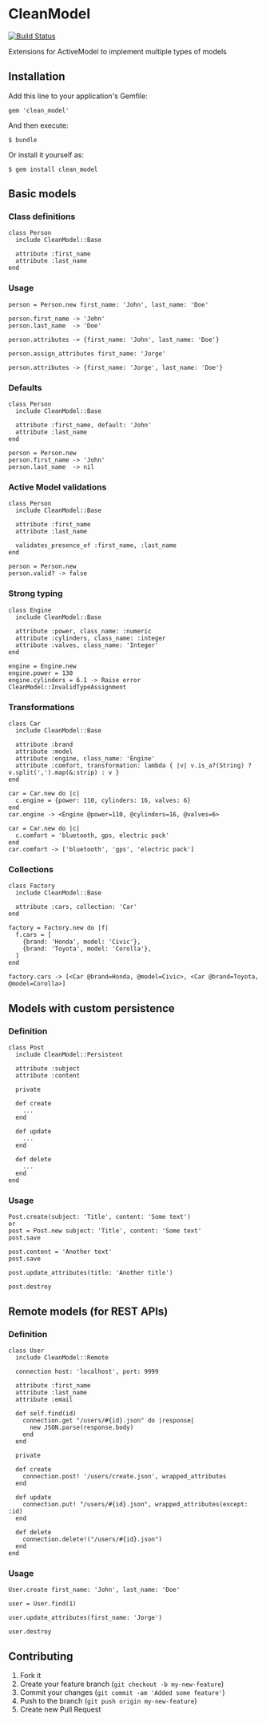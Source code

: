 # CleanModel

[![Build Status](https://travis-ci.org/gabynaiman/clean_model.png?branch=master)](https://travis-ci.org/gabynaiman/clean_model)

Extensions for ActiveModel to implement multiple types of models

## Installation

Add this line to your application's Gemfile:

    gem 'clean_model'

And then execute:

    $ bundle

Or install it yourself as:

    $ gem install clean_model

## Basic models

### Class definitions

    class Person
      include CleanModel::Base

      attribute :first_name
      attribute :last_name
    end

### Usage

    person = Person.new first_name: 'John', last_name: 'Doe'

    person.first_name -> 'John'
    person.last_name  -> 'Doe'

    person.attributes -> {first_name: 'John', last_name: 'Doe'}

    person.assign_attributes first_name: 'Jorge'

    person.attributes -> {first_name: 'Jorge', last_name: 'Doe'}

### Defaults

    class Person
      include CleanModel::Base

      attribute :first_name, default: 'John'
      attribute :last_name
    end

    person = Person.new
    person.first_name -> 'John'
    person.last_name  -> nil

### Active Model validations

    class Person
      include CleanModel::Base

      attribute :first_name
      attribute :last_name

      validates_presence_of :first_name, :last_name
    end

    person = Person.new
    person.valid? -> false

### Strong typing

    class Engine
      include CleanModel::Base

      attribute :power, class_name: :numeric
      attribute :cylinders, class_name: :integer
      attribute :valves, class_name: 'Integer'
    end

    engine = Engine.new
    engine.power = 130
    engine.cylinders = 6.1 -> Raise error CleanModel::InvalidTypeAssignment

### Transformations

    class Car
      include CleanModel::Base

      attribute :brand
      attribute :model
      attribute :engine, class_name: 'Engine'
      attribute :comfort, transformation: lambda { |v| v.is_a?(String) ? v.split(',').map(&:strip) : v }
    end

    car = Car.new do |c|
      c.engine = {power: 110, cylinders: 16, valves: 6}
    end
    car.engine -> <Engine @power=110, @cylinders=16, @valves=6>

    car = Car.new do |c|
      c.comfort = 'bluetooth, gps, electric pack'
    end
    car.comfort -> ['bluetooth', 'gps', 'electric pack']

### Collections

    class Factory
      include CleanModel::Base

      attribute :cars, collection: 'Car'
    end

    factory = Factory.new do |f|
      f.cars = [
        {brand: 'Honda', model: 'Civic'},
        {brand: 'Toyota', model: 'Corolla'},
      ]
    end

    factory.cars -> [<Car @brand=Honda, @model=Civic>, <Car @brand=Toyota, @model=Corolla>]

## Models with custom persistence

### Definition

    class Post
      include CleanModel::Persistent

      attribute :subject
      attribute :content

      private

      def create
        ...
      end

      def update
        ...
      end

      def delete
        ...
      end
    end

### Usage

    Post.create(subject: 'Title', content: 'Some text')
    or
    post = Post.new subject: 'Title', content: 'Some text'
    post.save

    post.content = 'Another text'
    post.save

    post.update_attributes(title: 'Another title')

    post.destroy

## Remote models (for REST APIs)

### Definition

    class User
      include CleanModel::Remote

      connection host: 'localhost', port: 9999

      attribute :first_name
      attribute :last_name
      attribute :email

      def self.find(id)
        connection.get "/users/#{id}.json" do |response|
          new JSON.parse(response.body)
        end
      end

      private

      def create
        connection.post! '/users/create.json', wrapped_attributes
      end

      def update
        connection.put! "/users/#{id}.json", wrapped_attributes(except: :id)
      end

      def delete
        connection.delete!("/users/#{id}.json")
      end
    end

### Usage

    User.create first_name: 'John', last_name: 'Doe'

    user = User.find(1)

    user.update_attributes(first_name: 'Jorge')

    user.destroy

## Contributing

1. Fork it
2. Create your feature branch (`git checkout -b my-new-feature`)
3. Commit your changes (`git commit -am 'Added some feature'`)
4. Push to the branch (`git push origin my-new-feature`)
5. Create new Pull Request
